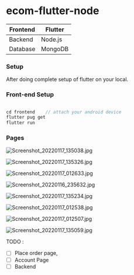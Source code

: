 # ecom-flutter-node

| Frontend | Flutter  |
| --- | --- |
| Backend  | Node.js |
| Database | MongoDB |

### Setup

After doing complete setup of flutter on your local. 

### Front-end Setup

```cpp

cd frontend    // attach your android device 
flutter pug get 
flutter run 

```

### Pages

![Screenshot_20220117_135038.jpg](ecom-flutter-node%20ef67319284424cc2b96aff74d70782b5/Screenshot_20220117_135038.jpg)

![Screenshot_20220117_135326.jpg](ecom-flutter-node%20ef67319284424cc2b96aff74d70782b5/Screenshot_20220117_135326.jpg)

![Screenshot_20220117_012633.jpg](ecom-flutter-node%20ef67319284424cc2b96aff74d70782b5/Screenshot_20220117_012633.jpg)

![Screenshot_20220116_235632.jpg](ecom-flutter-node%20ef67319284424cc2b96aff74d70782b5/Screenshot_20220116_235632.jpg)

![Screenshot_20220117_135234.jpg](ecom-flutter-node%20ef67319284424cc2b96aff74d70782b5/Screenshot_20220117_135234.jpg)

![Screenshot_20220117_012538.jpg](ecom-flutter-node%20ef67319284424cc2b96aff74d70782b5/Screenshot_20220117_012538.jpg)

![Screenshot_20220117_012507.jpg](ecom-flutter-node%20ef67319284424cc2b96aff74d70782b5/Screenshot_20220117_012507.jpg)

![Screenshot_20220117_135059.jpg](ecom-flutter-node%20ef67319284424cc2b96aff74d70782b5/Screenshot_20220117_135059.jpg)

TODO : 

- [ ]  Place order page,
- [ ]  Account Page
- [ ]  Backend
